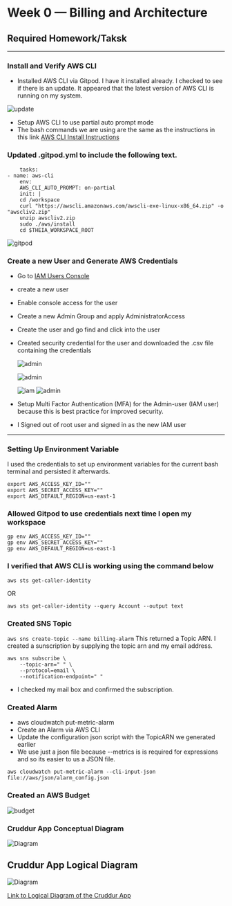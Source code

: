 # Week 0 — Billing and Architecture
## Required Homework/Taksk
-------
### Install and Verify AWS CLI
*  Installed AWS CLI via Gitpod. I have it installed already. I checked to see if there is an update. It appeared that the latest version of AWS CLI is running on my system.

![update](./images/awscli%20install.png)

* Setup AWS CLI to use partial auto prompt mode
* The bash commands we are using are the same as the instructions in this link [AWS CLI Install Instructions](https://docs.aws.amazon.com/cli/latest/userguide/getting-started-install.html)

### Updated .gitpod.yml to include the following text.

        tasks:
    - name: aws-cli
        env:
        AWS_CLI_AUTO_PROMPT: on-partial
        init: |
        cd /workspace
        curl "https://awscli.amazonaws.com/awscli-exe-linux-x86_64.zip" -o "awscliv2.zip"
        unzip awscliv2.zip
        sudo ./aws/install
        cd $THEIA_WORKSPACE_ROOT

![gitpod](./images/gitpod%20update.png)

### Create a new User and Generate AWS Credentials
* Go to [IAM Users Console](https://us-east-1.console.aws.amazon.com/iamv2/home?region=us-east-1#/users) 
* create a new user
* Enable console access for the user
* Create a new Admin Group and apply AdministratorAccess
* Create the user and go find and click into the user
* Created security credential for the user and downloaded the .csv file containing the credentials

  ![admin](./images/admin%20user.png)

  ![admin](./images/Administrator.png)
 
  ![iam](./images/admin%20user.png)
  ![admin](./images/admin%20user2.png)

* Setup Multi Factor Authentication (MFA) for the Admin-user (IAM user) because this is best practice for improved security.

* I Signed out of root user and signed in as the new IAM user

-----------

### Setting Up Environment Variable
I used the credentials to set up environment variables for the current bash terminal and persisted it afterwards.

    export AWS_ACCESS_KEY_ID=""
    export AWS_SECRET_ACCESS_KEY=""
    export AWS_DEFAULT_REGION=us-east-1

### Allowed Gitpod to use credentials next time I open my workspace

    gp env AWS_ACCESS_KEY_ID=""
    gp env AWS_SECRET_ACCESS_KEY=""
    gp env AWS_DEFAULT_REGION=us-east-1

### I verified that AWS CLI is working using the command below

  `aws sts get-caller-identity`

OR

  `aws sts get-caller-identity --query Account --output text`

### Created SNS Topic
`aws sns create-topic --name billing-alarm`
This returned a Topic ARN. I created a sunscription by supplying the topic arn and my email address.

    aws sns subscribe \               
        --topic-arn=" " \
        --protocol=email \  
        --notification-endpoint=" "

* I checked my mail box and confirmed the subscription.

### Created Alarm 
* aws cloudwatch put-metric-alarm
* Create an Alarm via AWS CLI
* Update the configuration json script with the TopicARN we generated earlier
* We use just a json file because --metrics is is required for expressions and so its easier to us a JSON file.

`aws cloudwatch put-metric-alarm --cli-input-json file://aws/json/alarm_config.json`

### Created an AWS Budget

![budget](./images/budget.png)

### Cruddur App Conceptual Diagram
![Diagram](./images/conceptual%20diagram.png)

## Cruddur App Logical Diagram
![Diagram](./images/cruddur%20app%20Architectural%20diagram.png)

[Link to Logical Diagram of the Cruddur App](https://lucid.app/lucidchart/invitations/accept/inv_bc328d01-4653-457a-a17c-9cfa01b4e0a7)